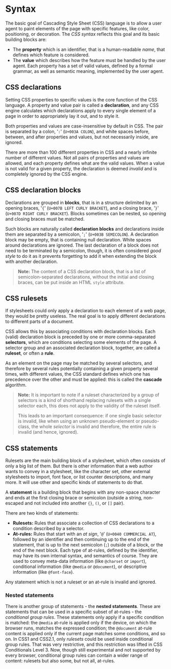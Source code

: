 # Syntax

The basic goal of Cascading Style Sheet (CSS) language is to allow a user agent to paint elements of the page with specific features, like color, positioning, or decoration. The _CSS syntax_ reflects this goal and its basic building blocks are:

- The **property** which is an identifier, that is a human-readable _name_, that defines which feature is considered.
- The **value** which describes how the feature must be handled by the user agent. Each property has a set of valid values, defined by a formal grammar, as well as semantic meaning, implemented by the user agent.

## CSS declarations

Setting CSS properties to specific values is the core function of the CSS language. A property and value pair is called a **declaration**, and any CSS engine calculates which declarations apply to every single element of a page in order to appropriately lay it out, and to style it.

Both properties and values are case-insensitive by default in CSS. The pair is separated by a colon, '`:`' (`U+003A COLON`), and white spaces before, between, and after properties and values, but not necessarily inside, are ignored.

There are more than 100 different properties in CSS and a nearly infinite number of different values. Not all pairs of properties and values are allowed, and each property defines what are the valid values. When a value is not valid for a given property, the declaration is deemed _invalid_ and is completely ignored by the CSS engine.

## CSS declaration blocks

Declarations are grouped in **blocks**, that is in a structure delimited by an opening braces, '`{`' (`U+007B LEFT CURLY BRACKET`), and a closing brace, '`}`' (`U+007D RIGHT CURLY BRACKET`). Blocks sometimes can be nested, so opening and closing braces must be matched.

Such blocks are naturally called **declaration blocks** and declarations inside them are separated by a semicolon, '`;`' (`U+003B SEMICOLON`). A declaration block may be empty, that is containing null declaration. White spaces around declarations are ignored. The last declaration of a block does not need to be terminated by a semicolon, though, it is often considered _good style_ to do it as it prevents forgetting to add it when extending the block with another declaration.

> **Note:** The content of a CSS declaration block, that is a list of semicolon-separated declarations, without the initial and closing braces, can be put inside an HTML `style` attribute.

## CSS rulesets

If stylesheets could only apply a declaration to each element of a web page, they would be pretty useless. The real goal is to apply different declarations to different parts of a document.

CSS allows this by associating conditions with declaration blocks. Each (valid) declaration block is preceded by one or more comma-separated **selectors**, which are conditions selecting some elements of the page. A selector group and an associated declaration block, together, are called a **ruleset**, or often a **rule**.

As an element on the page may be matched by several selectors, and therefore by several rules potentially containing a given property several times, with different values, the CSS standard defines which one has precedence over the other and must be applied: this is called the **cascade** algorithm.

> **Note:** It is important to note if a ruleset characterized by a group of selectors is a kind of shorthand replacing rulesets with a single selector each, this does not apply to the validity of the ruleset itself.
>
> This leads to an important consequence: if one single basic selector is invalid, like when using an unknown pseudo-element or pseudo-class, the whole _selector_ is invalid and therefore, the entire rule is invalid (and hence, ignored).

## CSS statements

Rulesets are the main building block of a stylesheet, which often consists of only a big list of them. But there is other information that a web author wants to convey in a stylesheet, like the character set, other external stylesheets to import, font face, or list counter descriptions, and many more. It will use other and specific kinds of statements to do that.

A **statement** is a building block that begins with any non-space character and ends at the first closing brace or semicolon (outside a string, non-escaped and not included into another `{}`, `()`, or `[]` pair).

There are two kinds of statements:

- **Rulesets:** Rules that associate a collection of CSS declarations to a condition described by a selector.
- **At-rules:** Rules that start with an _at sign_, '`@`' (`U+0040 COMMERCIAL AT`), followed by an identifier and then continuing up to the end of the statement, that is up to the next semicolon (`;`) outside of a block, or the end of the next block. Each type of at-rules, defined by the identifier, may have its own internal syntax, and semantics of course. They are used to convey meta-data information (like `@charset` or `import`), conditional information (like `@media` or `@document`), or descriptive information (like `@font-face`).

Any statement which is not a ruleset or an at-rule is invalid and ignored.

### Nested statements

There is another group of statements - the **nested statements**. These are statements that can be used in a specific subset of at-rules - the _conditional group rules_. These statements only apply if a specific condition is matched: the `@media` at-rule is applied only if the device, on which the browser runs, matches the expressed condition; the `@document` at-rule content is applied only if the current page matches some conditions, and so on. In CSS1 and CSS2.1, only _rulesets_ could be used inside conditional group rules. That was very restrictive, and this restriction was lifted in CSS Conditionals Level 3. Now, though still experimental and not supported by every browser, conditional group rules can contain a wider range of content: rulesets but also some, but not all, at-rules.
